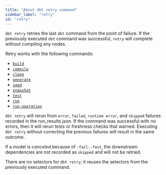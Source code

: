 ```yaml
---
title: "About dbt retry command"
sidebar_label: "retry"
id: "retry"
---
```


`dbt retry` retries the last `dbt` command from the point of failure. If the previously executed `dbt` command was successful, `retry` will complete without compiling any nodes. 

Retry works with the following commands:

- [`build`](/reference/commands/build)
- [`compile`](/reference/commands/compile)
- [`clone`](/reference/commands/clone)
- [`generate`](/reference/commands/generate)
- [`seed`](/reference/commands/seed)
- [`snapshot`](/reference/commands/build)
- [`test`](/reference/commands/test)
- [`run`](/reference/commands/run)
- [`run-operation`](/reference/commands/run-operation)

`dbt retry` will rerun from `error`, `failed`, `runtime error`, and `skipped` failures recorded in the run_results.json. If the command was successful with no errors, then it will rerun tests or freshness checks that warned. Executing `dbt retry` without correcting the previous failures will result in the same outcome. 

If a model is _canceled_ because of `-fail--fast`, the downstream dependencies are not recorded as `skipped` and will not be retried.

There are no selectors for `dbt retry`; it reuses the selectors from the previously executed command.